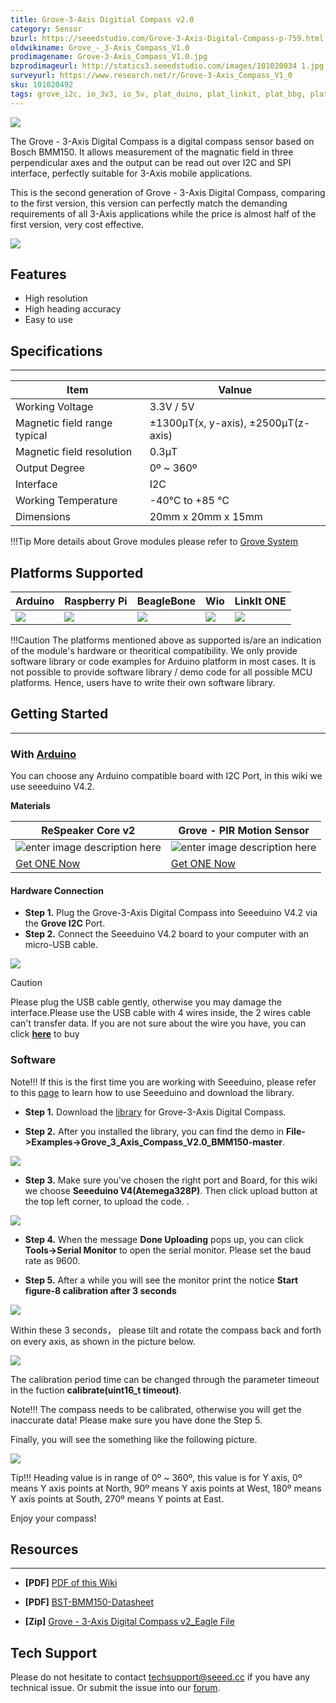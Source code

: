 ```yaml
---
title: Grove-3-Axis Digitial Compass v2.0
category: Sensor
bzurl: https://seeedstudio.com/Grove-3-Axis-Digital-Compass-p-759.html
oldwikiname: Grove_-_3-Axis_Compass_V1.0
prodimagename: Grove-3-Axis_Compass_V1.0.jpg
bzprodimageurl: http://statics3.seeedstudio.com/images/101020034 1.jpg
surveyurl: https://www.research.net/r/Grove-3-Axis_Compass_V1_0
sku: 101020492
tags: grove_i2c, io_3v3, io_5v, plat_duino, plat_linkit, plat_bbg, plat_wio
---
```


![](https://github.com/SeeedDocument/Bazaar_doc/raw/master/101020492/main_page.jpg)

The Grove - 3-Axis Digital Compass is a digital compass sensor based on Bosch BMM150. It allows measurement of the magnatic field in three perpendicular axes and the output can be read out over I2C and SPI interface, perfectly suitable for 3-Axis mobile applications.


This is the second generation of Grove - 3-Axis Digital Compass, comparing to the first version, this version can perfectly match the demanding requirements of all 3-Axis applications while the price is almost half of the first version, very cost effective.

[![](https://raw.githubusercontent.com/SeeedDocument/common/master/Get_One_Now_Banner.png)](https://www.seeedstudio.com/Grove-3-Axis-Digital-Compass-V2-p-3034.html)

## Features

- High resolution
- High heading accuracy
- Easy to use

## Specifications
--------------

| Item                         | Valnue                                |
|------------------------------|---------------------------------------|
| Working Voltage              | 3.3V / 5V                             |
| Magnetic field range typical | ±1300μT(x, y-axis),  ±2500μT(z-axis)  |
| Magnetic field resolution    | 0.3μT                                 |
| Output Degree                | 0º ~ 360º                             |
| Interface                    | I2C                                   |
| Working Temperature          | -40℃ to +85 ℃                        |
| Dimensions                   | 20mm x 20mm x 15mm                    |

!!!Tip
    More details about Grove modules please refer to [Grove System](http://wiki.seeedstudio.com/Grove_System/)

Platforms Supported
-------------------

| Arduino                                                                                             | Raspberry Pi                                                                                             | BeagleBone                                                                                      | Wio                                                                                               | LinkIt ONE                                                                                         |
|-----------------------------------------------------------------------------------------------------|----------------------------------------------------------------------------------------------------------|-------------------------------------------------------------------------------------------------|---------------------------------------------------------------------------------------------------|----------------------------------------------------------------------------------------------------|
| ![](https://raw.githubusercontent.com/SeeedDocument/wiki_english/master/docs/images/arduino_logo.jpg) | ![](https://raw.githubusercontent.com/SeeedDocument/wiki_english/master/docs/images/raspberry_pi_logo.jpg) | ![](https://raw.githubusercontent.com/SeeedDocument/wiki_english/master/docs/images/bbg_logo.jpg) | ![](https://raw.githubusercontent.com/SeeedDocument/wiki_english/master/docs/images/wio_logo.jpg) | ![](https://raw.githubusercontent.com/SeeedDocument/wiki_english/master/docs/images/linkit_logo.jpg) |

!!!Caution
    The platforms mentioned above as supported is/are an indication of the module's hardware or theoritical compatibility. We only provide software library or code examples for Arduino platform in most cases. It is not possible to provide software library / demo code for all possible MCU platforms. Hence, users have to write their own software library.


## Getting Started
-------------

### With [Arduino](http://wiki.seeedstudio.com/Arduino/)

You can choose any Arduino compatible board with I2C Port, in this wiki we use seeeduino V4.2.

**Materials**

| ReSpeaker Core v2 |  Grove -  PIR Motion Sensor |
|--------------|-------------|
|![enter image description here](https://github.com/SeeedDocument/Bazaar_doc/raw/master/101020492/seeeduino.jpg)|![enter image description here](https://github.com/SeeedDocument/Bazaar_doc/raw/master/101020492/little.jpg)|
|[Get ONE Now](https://www.seeedstudio.com/Seeeduino-V4.2-p-2517.html)|[Get ONE Now](https://www.seeedstudio.com/Grove-3-Axis-Digital-Compass-V2-p-3034.html)|

#### Hardware Connection

- **Step 1.** Plug the Grove-3-Axis Digital Compass into Seeeduino V4.2 via the **Grove I2C** Port.
- **Step 2.** Connect the Seeeduino V4.2 board to your computer with an micro-USB cable.


![](https://github.com/SeeedDocument/Bazaar_doc/raw/master/101020492/20180314-connect1.jpg)




<div class="admonition warning">
<p class="admonition-title">Caution</p>
Please plug the USB cable gently, otherwise you may damage the interface.Please use the USB cable with 4 wires inside, the 2 wires cable can't transfer data. If you are not sure about the wire you have, you can click <a href="https://www.seeedstudio.com/Micro-USB-Cable-48cm-p-1475.html"><B>here</B></a> to buy
</div>

### Software

Note!!!
If this is the first time you are working with Seeeduino, please refer to this [page](http://wiki.seeedstudio.com/Getting_Started_with_Arduino/) to learn how to use Seeeduino and download the library.


- **Step 1.** Download the [library](https://github.com/Seeed-Studio/Grove_3_Axis_Compass_V2.0_BMM150) for Grove-3-Axis Digital Compass.

- **Step 2.** After you installed the library, you can find the demo in **File->Examples->Grove_3_Axis_Compass_V2.0_BMM150-master**.

![](https://github.com/SeeedDocument/Bazaar_doc/raw/master/101020492/IDE_EXAM.png)

- **Step 3.** Make sure you've chosen the right port and Board, for this wiki we choose **Seeeduino V4(Atemega328P)**. Then click upload button at the top left corner, to upload the code.
.

![](https://github.com/SeeedDocument/Bazaar_doc/raw/master/101020492/port.png)


- **Step 4.** When the message **Done Uploading** pops up, you can click **Tools->Serial Monitor** to open the serial monitor. Please set the baud rate as 9600.

- **Step 5.** After a while you will see the monitor print the notice **Start figure-8 calibration after 3 seconds**

![](https://github.com/SeeedDocument/Bazaar_doc/raw/master/101020492/inital.png)

Within these 3 seconds， please tilt and rotate the compass back and forth on every axis, as shown in the picture below.

![](https://github.com/SeeedDocument/Bazaar_doc/raw/master/101020492/figure_8_calibration.jpg)

The calibration period time can be changed through the parameter timeout in the fuction **calibrate(uint16_t timeout)**.

Note!!!
  The compass needs to be calibrated, otherwise you will get the inaccurate data! Please make sure you have done the Step 5.


Finally, you will see the something like the following picture.

![](https://github.com/SeeedDocument/Bazaar_doc/raw/master/101020492/result.png)

Tip!!!
  Heading value is in range of 0º ~ 360º, this value is for Y axis, 0º means Y axis points at North, 90º means Y axis points at West, 180º means Y axis points at South, 270º means Y points at East.

Enjoy your compass!



## Resources
---------
- **[PDF]** [PDF of this Wiki](https://github.com/SeeedDocument/Bazaar_doc/raw/master/101020492/Grove-3-Axis_Digitial_Compass_v2.0.pdf)

- **[PDF]** [BST-BMM150-Datasheet](https://github.com/SeeedDocument/Bazaar_doc/raw/master/101020492/BST-BMM150-DS001-01-786480.pdf)

- **[Zip]** [Grove - 3-Axis Digital Compass v2_Eagle File](https://github.com/SeeedDocument/Bazaar_doc/raw/master/101020492/Grove%20-%203-Axis%20Digital%20Compass%20v2_Eagle%20File.zip)  


## Tech Support
Please do not hesitate to contact [techsupport@seeed.cc](techsupport@seeed.cc) if you have any technical issue. Or submit the issue into our [forum](http://seeedstudio.com/forum/).
